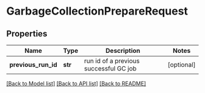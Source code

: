# GarbageCollectionPrepareRequest


## Properties
Name | Type | Description | Notes
------------ | ------------- | ------------- | -------------
**previous_run_id** | **str** | run id of a previous successful GC job | [optional] 

[[Back to Model list]](../README.md#documentation-for-models) [[Back to API list]](../README.md#documentation-for-api-endpoints) [[Back to README]](../README.md)


